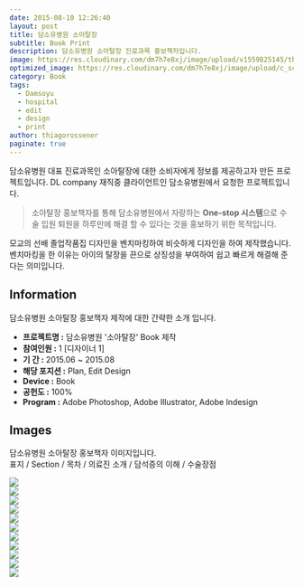 ```yaml
---
date: 2015-08-10 12:26:40
layout: post
title: 담소유병원 소아탈장
subtitle: Book Print
description: 담소유병원 소아탈장 진료과목 홍보책자입니다.
image: https://res.cloudinary.com/dm7h7e8xj/image/upload/v1559825145/theme16_o0seet.jpg
optimized_image: https://res.cloudinary.com/dm7h7e8xj/image/upload/c_scale,w_380/v1559825145/theme16_o0seet.jpg
category: Book
tags:
  - Damsoyu
  - hospital
  - edit
  - design
  - print
author: thiagorossener
paginate: true
---
```



<link rel="stylesheet" href="/assets/css/slick.css">
<link rel="stylesheet" href="/assets/css/slick-theme.css">



담소유병원 대표 진료과목인 소아탈장에 대한 소비자에게 정보를 제공하고자 만든 프로젝트입니다.
DL company 재직중 클라이언트인 담소유병원에서 요청한 프로젝트입니다.


> 소아탈장 홍보책자를 통해 담소유병원에서 자랑하는 **One-stop 시스템**으로 수술 입원 퇴원을 하루만에 해결 할 수 있다는 것을 홍보하기 위한 목적입니다.


모교의 선배 졸업작품집 디자인을 벤치마킹하여 비슷하게 디자인을 하여 제작했습니다. 벤치마킹을 한 이유는 아이의 탈장을 끈으로 상징성을 부여하여 쉽고 빠르게 해결해 준다는 의미입니다.

<!--page-->

## Information

담소유병원 소아탈장 홍보책자 제작에 대한 간략한 소개 입니다.

- **프로젝트명 :** 담소유병원 '소아탈장' Book 제작
- **참여인원 :** 1 [디자이너 1]
- **기 간 :** 2015.06 ~ 2015.08
- **해당 포지션 :** Plan, Edit Design
- **Device :** Book
- **공헌도 :** 100%
- **Program :** Adobe Photoshop, Adobe Illustrator, Adobe Indesign


<!--page-->

## Images

담소유병원 소아탈장 홍보책자 이미지입니다.<br>
표지 / Section / 목차 / 의료진 소개 / 담석증의 이해 / 수술장점

<section class="quotes">
  <div class="bubble">
    <img src="/assets/img/slide/kid-book01.jpg" />
  </div>
  <div class="bubble">
    <img src="/assets/img/slide/kid-book02.jpg" /> 
  </div>
  <div class="bubble">
    <img src="/assets/img/slide/kid-book03.jpg" /> 
  </div>
  <div class="bubble">
    <img src="/assets/img/slide/kid-book04.jpg" /> 
  </div>
  <div class="bubble">
    <img src="/assets/img/slide/kid-book05.jpg" /> 
  </div>
  <div class="bubble">
    <img src="/assets/img/slide/kid-book06.jpg" /> 
  </div>
  <div class="bubble">
    <img src="/assets/img/slide/kid-book07.jpg" /> 
  </div>
  <div class="bubble">
    <img src="/assets/img/slide/kid-book08.jpg" /> 
  </div>
  <div class="bubble">
    <img src="/assets/img/slide/kid-book09.jpg" /> 
  </div>
  <div class="bubble">
    <img src="/assets/img/slide/kid-book10.jpg" /> 
  </div>
  <div class="bubble">
    <img src="/assets/img/slide/kid-book11.jpg" /> 
  </div>
</section>


<p></p>
<p></p>

<!--page-->



<script type="text/javascript" src="https://cdnjs.cloudflare.com/ajax/libs/jquery/2.1.3/jquery.min.js"></script>
<script type="text/javascript" src="https://cdn.jsdelivr.net/jquery.slick/1.5.0/slick.min.js"></script>

<script>
	$('.quotes').slick({
  dots: true,
  infinite: true,
  autoplay: false,
  autoplaySpeed: 6000,
  speed: 800,
  slidesToShow: 1,
  adaptiveHeight: true
});
$( document ).ready(function() {
$('.no-fouc').removeClass('no-fouc');
});
</script>